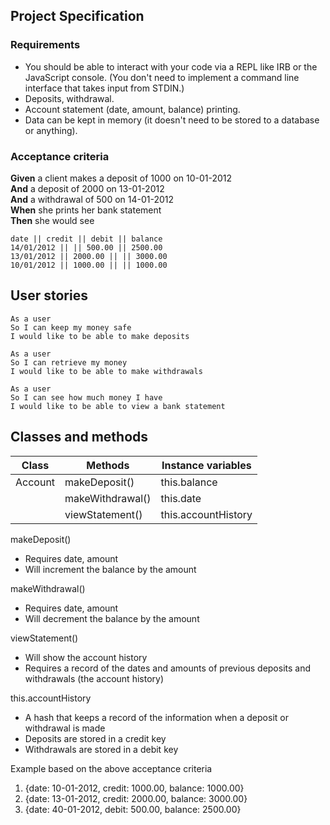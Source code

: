 ## Project Specification

### Requirements

* You should be able to interact with your code via a REPL like IRB or the JavaScript console.  (You don't need to implement a command line interface that takes input from STDIN.)
* Deposits, withdrawal.
* Account statement (date, amount, balance) printing.
* Data can be kept in memory (it doesn't need to be stored to a database or anything).

### Acceptance criteria

**Given** a client makes a deposit of 1000 on 10-01-2012  
**And** a deposit of 2000 on 13-01-2012  
**And** a withdrawal of 500 on 14-01-2012  
**When** she prints her bank statement  
**Then** she would see

```
date || credit || debit || balance
14/01/2012 || || 500.00 || 2500.00
13/01/2012 || 2000.00 || || 3000.00
10/01/2012 || 1000.00 || || 1000.00
```

## User stories

```
As a user
So I can keep my money safe
I would like to be able to make deposits
```

```
As a user
So I can retrieve my money
I would like to be able to make withdrawals
```

```
As a user
So I can see how much money I have
I would like to be able to view a bank statement
```


## Classes and methods

Class | Methods | Instance variables
------------ | ------------- | -------------
Account | makeDeposit() | this.balance
        | makeWithdrawal() | this.date
        | viewStatement() | this.accountHistory


makeDeposit()
  * Requires date, amount
  * Will increment the balance by the amount

makeWithdrawal()
  * Requires date, amount
  * Will decrement the balance by the amount

viewStatement()
  * Will show the account history
  * Requires a record of the dates and amounts of previous deposits and withdrawals (the account history)

this.accountHistory
  * A hash that keeps a record of the information when a deposit or withdrawal is made
  * Deposits are stored in a credit key
  * Withdrawals are stored in a debit key

Example based on the above acceptance criteria

  1. {date: 10-01-2012, credit: 1000.00, balance: 1000.00}
  2. {date: 13-01-2012, credit: 2000.00, balance: 3000.00}
  3. {date: 40-01-2012, debit: 500.00, balance: 2500.00}
